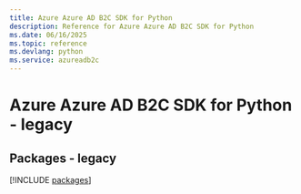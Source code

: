```yaml
---
title: Azure Azure AD B2C SDK for Python
description: Reference for Azure Azure AD B2C SDK for Python
ms.date: 06/16/2025
ms.topic: reference
ms.devlang: python
ms.service: azureadb2c
---
```

# Azure Azure AD B2C SDK for Python - legacy
## Packages - legacy
[!INCLUDE [packages](azure-ad-b2c-index.md)]